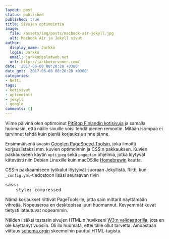 ```yaml
---
layout: post
status: published
published: true
title: Sivujen optimointia
image:
  file: /assets/img/posts/macbook-air-jekyll.jpg
  alt: Macbook Air ja Jekyll sivut
author:
  display_name: Jarkko
  login: Jarkko
  email: jarkko@splatweb.net
  url: http://jarkkotervonen.com/
date: '2017-06-08 08:20:20 +0300'
date_gmt: '2017-06-08 08:20:20 +0300'
categories:
- Netti
tags:
- kotisivut
- optimointi
- jekyll
- google
comments: []
---
```

Viime päivinä olen optimoinut [PitStop Finlandin kotisivuja](http://pitstop.fi/) ja samalla huomasin, että näille sivuille voisi tehdä pienen remontin. Mitään isompaa ei tarvinnut tehdä kuin pieniä korjauksia sinne tänne.

Ensimmäisenä avasin [Googlen PageSpeed Toolsin](https://developers.google.com/speed/pagespeed/insights/), joka ilmoitti korjauslistaksi mm. kuvien optimoinnin ja CSS:n pakkauksen. Kuvien pakkaukseen käytin <code>optijpeg</code> sekä <code>pngoptim</code> ohjelmia, jotka löytyvät kätevästi niin Debian Linuxille kuin macOS:lle [Homebrewin](https://brew.sh/) kautta.

CSS:n pakkaamiseen työkalut löytyivät suoraan Jekyllistä. Riitti, kun <code>_config.yml</code>-tiedostoon lisäsi seuraavan rivin

<pre class="code">
sass:
    style: compressed
</pre>

Nämä korjaukset riittivät PageToolsille, jotta sain mittarit näyttämään vihreää. Nopeuseroa en desktopissa juuri huomannut. Kevyemmät kuvat tietysti latautuvat nopeammin.

Näiden lisäksi testasin sivujen HTML:n huvikseni [W3:n validaattorilla](http://validator.w3.org/), jota en ole käyttänyt vuosiin. Oli ilo huomata, ettei tälle ollut tarvetta. Ainoastaan viittaus [schema.orgin](http://schema.org/) skeemoihin puuttui HTML-tagista.
